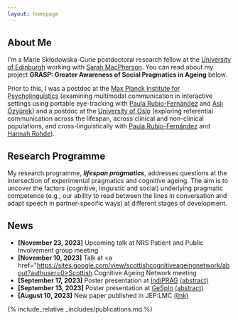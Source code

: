 ```yaml
---
layout: homepage
---
```


## About Me

I'm a Marie Skłodowska-Curie postdoctoral research fellow at the <a href="https://www.ed.ac.uk/ppls">University of Edinburgh</a> working with <a href="https://www.ed.ac.uk/profile/sarah-e-macpherson">Sarah MacPherson</a>. You can read about my project **GRASP: Greater Awareness of Social Pragmatics in Ageing** below. 

Prior to this, I was a postdoc at the <a href="https://www.mpi.nl">Max Planck Institute for Psycholinguistics</a> (examining multimodal communication in interactive settings using portable eye-tracking with <a href="https://www.mpi.nl/people/rubio-fernandez-paula">Paula Rubio-Fernández</a> and <a href="https://www.mpi.nl/people/ozyurek-asli">Aslı Özyürek</a>) and a postdoc at the <a href="https://www.uio.no/english/">University of Oslo</a> (exploring referential communication across the lifespan, across clinical and non-clinical populations, and cross-linguistically with <a href="https://www.mpi.nl/people/rubio-fernandez-paula">Paula Rubio-Fernández</a> and <a href="http://www.lel.ed.ac.uk/~hrohde/">Hannah Rohde</a>).


## Research Programme

My research programme, **<i>lifespan pragmatics</i>**, addresses questions at the intersection of experimental pragmatics and cognitive ageing. The aim is to uncover the factors (cognitive, linguistic and social) underlying pragmatic competence (e.g., our ability to read between the lines in conversation and adapt speech in partner-specific ways) at different stages of development.

## News

- **[November 23, 2023]** Upcoming talk at NRS Patient and Public Involvement group meeting
- **[November 10, 2023]** Talk at <a href="https://sites.google.com/view/scottishcognitiveageingnetwork/about?authuser=0>Scottish Cognitive Ageing Network</a> meeting
- **[September 17, 2023]** Poster presentation at <a href="https://www.uni-saarland.de/fakultaet-mi/indiprag.html">IndiPRAG</a> <a href="https://osf.io/m2hca">(abstract)</a> 
- **[September 13, 2023]** Poster presentation at <a href="https://www.gespin2023.nl">GeSpIn</a> <a href="https://osf.io/52usd">(abstract)</a>
- **[August 10, 2023]** New paper published in JEP:LMC <a href="https://pubmed.ncbi.nlm.nih.gov/37561512/">(link)</a>



{% include_relative _includes/publications.md %}
